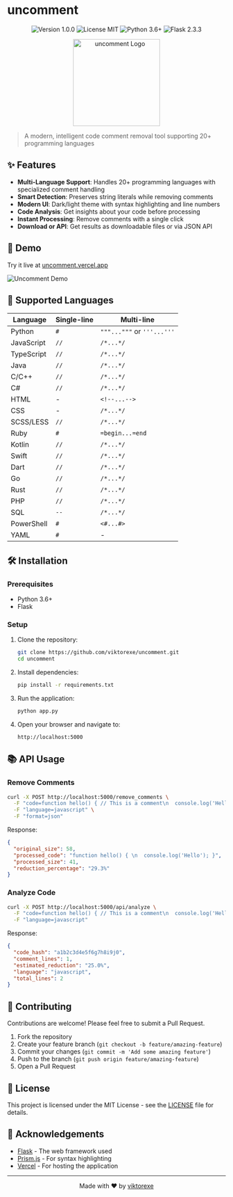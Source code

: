 # uncomment

<div align="center">
  <img src="https://img.shields.io/badge/version-1.0.0-blue.svg" alt="Version 1.0.0">
  <img src="https://img.shields.io/badge/license-MIT-green.svg" alt="License MIT">
  <img src="https://img.shields.io/badge/python-3.6+-yellow.svg" alt="Python 3.6+">
  <img src="https://img.shields.io/badge/flask-2.3.3-red.svg" alt="Flask 2.3.3">
</div>

<p align="center">
  <img src="https://raw.githubusercontent.com/viktorexe/uncomment/main/static/img/logo.png" alt="uncomment Logo" width="200">
</p>

> A modern, intelligent code comment removal tool supporting 20+ programming languages

## ✨ Features

- **Multi-Language Support**: Handles 20+ programming languages with specialized comment handling
- **Smart Detection**: Preserves string literals while removing comments
- **Modern UI**: Dark/light theme with syntax highlighting and line numbers
- **Code Analysis**: Get insights about your code before processing
- **Instant Processing**: Remove comments with a single click
- **Download or API**: Get results as downloadable files or via JSON API

## 🚀 Demo

Try it live at [uncomment.vercel.app](https://uncomment.vercel.app)

![Uncomment Demo](https://raw.githubusercontent.com/viktorexe/uncomment/main/static/img/demo.gif)

## 🔧 Supported Languages

| Language | Single-line | Multi-line |
|----------|-------------|------------|
| Python | `#` | `"""..."""` or `'''...'''` |
| JavaScript | `//` | `/*...*/` |
| TypeScript | `//` | `/*...*/` |
| Java | `//` | `/*...*/` |
| C/C++ | `//` | `/*...*/` |
| C# | `//` | `/*...*/` |
| HTML | - | `<!--...-->` |
| CSS | - | `/*...*/` |
| SCSS/LESS | `//` | `/*...*/` |
| Ruby | `#` | `=begin...=end` |
| Kotlin | `//` | `/*...*/` |
| Swift | `//` | `/*...*/` |
| Dart | `//` | `/*...*/` |
| Go | `//` | `/*...*/` |
| Rust | `//` | `/*...*/` |
| PHP | `//` | `/*...*/` |
| SQL | `--` | `/*...*/` |
| PowerShell | `#` | `<#...#>` |
| YAML | `#` | - |

## 🛠️ Installation

### Prerequisites
- Python 3.6+
- Flask

### Setup

1. Clone the repository:
   ```bash
   git clone https://github.com/viktorexe/uncomment.git
   cd uncomment
   ```

2. Install dependencies:
   ```bash
   pip install -r requirements.txt
   ```

3. Run the application:
   ```bash
   python app.py
   ```

4. Open your browser and navigate to:
   ```
   http://localhost:5000
   ```

## 📚 API Usage

### Remove Comments

```bash
curl -X POST http://localhost:5000/remove_comments \
  -F "code=function hello() { // This is a comment\n  console.log('Hello'); }" \
  -F "language=javascript" \
  -F "format=json"
```

Response:
```json
{
  "original_size": 58,
  "processed_code": "function hello() { \n  console.log('Hello'); }",
  "processed_size": 41,
  "reduction_percentage": "29.3%"
}
```

### Analyze Code

```bash
curl -X POST http://localhost:5000/api/analyze \
  -F "code=function hello() { // This is a comment\n  console.log('Hello'); }" \
  -F "language=javascript"
```

Response:
```json
{
  "code_hash": "a1b2c3d4e5f6g7h8i9j0",
  "comment_lines": 1,
  "estimated_reduction": "25.0%",
  "language": "javascript",
  "total_lines": 2
}
```

## 🤝 Contributing

Contributions are welcome! Please feel free to submit a Pull Request.

1. Fork the repository
2. Create your feature branch (`git checkout -b feature/amazing-feature`)
3. Commit your changes (`git commit -m 'Add some amazing feature'`)
4. Push to the branch (`git push origin feature/amazing-feature`)
5. Open a Pull Request

## 📄 License

This project is licensed under the MIT License - see the [LICENSE](LICENSE) file for details.

## 🙏 Acknowledgements

- [Flask](https://flask.palletsprojects.com/) - The web framework used
- [Prism.js](https://prismjs.com/) - For syntax highlighting
- [Vercel](https://vercel.com/) - For hosting the application

---

<div align="center">
  Made with ❤️ by <a href="https://github.com/viktorexe">viktorexe</a>
</div>